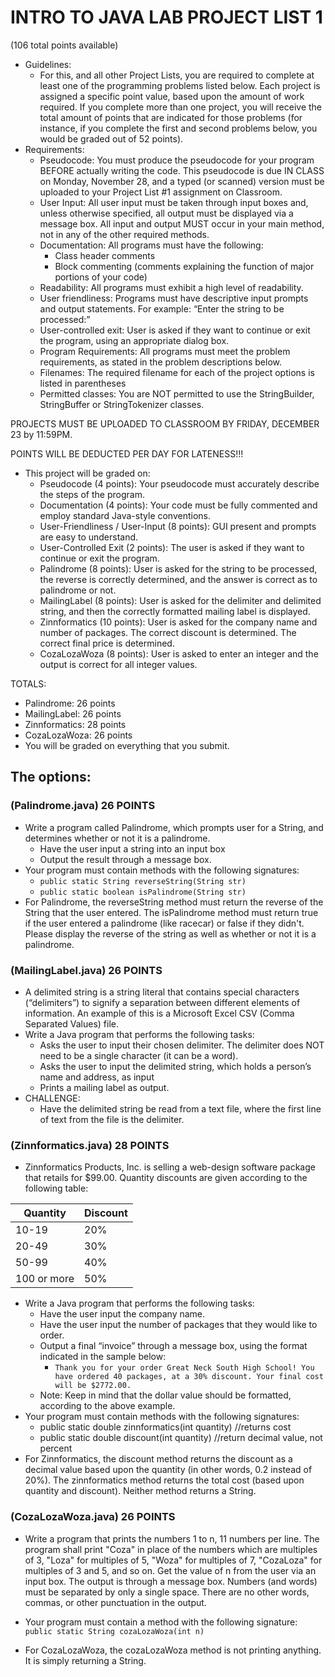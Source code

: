 # INTRO TO JAVA LAB PROJECT LIST 1
(106 total points available)

- Guidelines:
  - For this, and all other Project Lists, you are required to complete at least one of the programming problems listed below. Each project
is assigned a specific point value, based upon the amount of work required. If you complete more than one project, you will receive
the total amount of points that are indicated for those problems (for instance, if you complete the first and second problems below, you
would be graded out of 52 points).
- Requirements:
  - Pseudocode: You must produce the pseudocode for your program BEFORE actually writing the code. This pseudocode is due IN CLASS on Monday, November 28, and a typed (or scanned) version must be uploaded to your Project List #1 assignment on Classroom.
  - User Input: All user input must be taken through input boxes and, unless otherwise specified, all output must be displayed via a message box. All input and output MUST occur in your main method, not in any of the other required methods.
  - Documentation: All programs must have the following:
    - Class header comments
    - Block commenting (comments explaining the function of major portions of your code)
  - Readability: All programs must exhibit a high level of readability.
  - User friendliness: Programs must have descriptive input prompts and output statements. For example: “Enter the string to be processed:”
  - User-controlled exit: User is asked if they want to continue or exit the program, using an appropriate dialog box.
  - Program Requirements: All programs must meet the problem requirements, as stated in the problem descriptions below.
  - Filenames: The required filename for each of the project options is listed in parentheses
  - Permitted classes: You are NOT permitted to use the StringBuilder, StringBuffer or StringTokenizer classes.

PROJECTS MUST BE UPLOADED TO CLASSROOM BY FRIDAY, DECEMBER 23 by 11:59PM.

POINTS WILL BE DEDUCTED PER DAY FOR LATENESS!!!

- This project will be graded on:
  - Pseudocode (4 points): Your pseudocode must accurately describe the steps of the program.
  - Documentation (4 points): Your code must be fully commented and employ standard Java-style conventions.
  - User-Friendliness / User-Input (8 points): GUI present and prompts are easy to understand.
  - User-Controlled Exit (2 points): The user is asked if they want to continue or exit the program.
  - Palindrome (8 points): User is asked for the string to be processed, the reverse is correctly determined, and the answer is correct as to palindrome or not.
  - MailingLabel (8 points): User is asked for the delimiter and delimited string, and then the correctly formatted mailing label is displayed.
  - Zinnformatics (10 points): User is asked for the company name and number of packages. The correct discount is determined. The correct final price is determined.
  - CozaLozaWoza (8 points): User is asked to enter an integer and the output is correct for all integer values.

TOTALS:
- Palindrome: 26 points
- MailingLabel: 26 points
- Zinnformatics: 28 points
- CozaLozaWoza: 26 points
- You will be graded on everything that you submit.

## The options:

### (Palindrome.java) 26 POINTS
- Write a program called Palindrome, which prompts user for a String, and determines whether or not it is a palindrome.
  - Have the user input a string into an input box
  - Output the result through a message box.
- Your program must contain methods with the following signatures:
  - ```public static String reverseString(String str)```
  - ```public static boolean isPalindrome(String str)```
- For Palindrome, the reverseString method must return the reverse of the String that the user entered. The isPalindrome method must return true if the user entered a palindrome (like racecar) or false if they didn&#39;t. Please display the reverse of the string as well as whether or not it is a palindrome.

### (MailingLabel.java) 26 POINTS
- A delimited string is a string literal that contains special characters (“delimiters”) to signify a separation between different elements of information. An example of this is a Microsoft Excel CSV (Comma Separated Values) file.
- Write a Java program that performs the following tasks:
  - Asks the user to input their chosen delimiter. The delimiter does NOT need to be a single character (it can be a word).
  - Asks the user to input the delimited string, which holds a person’s name and address, as input
  - Prints a mailing label as output.
- CHALLENGE:
  - Have the delimited string be read from a text file, where the first line of text from the file is the delimiter.

### (Zinnformatics.java) 28 POINTS
- Zinnformatics Products, Inc. is selling a web-design software package that retails for $99.00. Quantity discounts are given
according to the following table:


| Quantity | Discount |
| --- | --- |
| 10-19 | 20% |
| 20-49 | 30% |
| 50-99 | 40% |
| 100 or more | 50% |

- Write a Java program that performs the following tasks:
  - Have the user input the company name.
  - Have the user input the number of packages that they would like to order.
  - Output a final “invoice” through a message box, using the format indicated in the sample below:
    - ```Thank you for your order Great Neck South High School! You have ordered 40 packages, at a 30% discount. Your final cost will be $2772.00.```
  - Note: Keep in mind that the dollar value should be formatted, according to the above example.
- Your program must contain methods with the following signatures:
  - public static double zinnformatics(int quantity) //returns cost
  - public static double discount(int quantity) //return decimal value, not percent
- For Zinnformatics, the discount method returns the discount as a decimal value based upon the quantity (in other words, 0.2 instead of 20%). The zinnformatics method returns the total cost (based upon quantity and discount). Neither method returns a String.

### (CozaLozaWoza.java) 26 POINTS
- Write a program that prints the numbers 1 to n, 11 numbers per line. The program shall print &quot;Coza&quot; in place of the numbers
which are multiples of 3, &quot;Loza&quot; for multiples of 5, &quot;Woza&quot; for multiples of 7, &quot;CozaLoza&quot; for multiples of 3 and 5, and so
on. Get the value of n from the user via an input box. The output is through a message box. Numbers (and words) must be
separated by only a single space. There are no other words, commas, or other punctuation in the output.
- Your program must contain a method with the following signature: ```public static String cozaLozaWoza(int n)```

- For CozaLozaWoza, the cozaLozaWoza method is not printing anything. It is simply returning a String.
